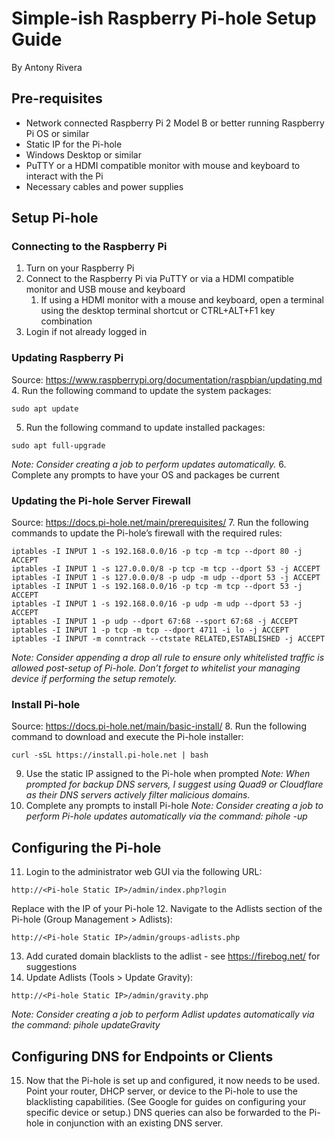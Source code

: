 # Simple-ish Raspberry Pi-hole Setup Guide
By Antony Rivera


## Pre-requisites
* Network connected Raspberry Pi 2 Model B or better running Raspberry Pi OS or similar
* Static IP for the Pi-hole
* Windows Desktop or similar
* PuTTY or a HDMI compatible monitor with mouse and keyboard to interact with the Pi
* Necessary cables and power supplies


## Setup Pi-hole
### Connecting to the Raspberry Pi
1. Turn on your Raspberry Pi
2. Connect to the Raspberry Pi via PuTTY or via a HDMI compatible monitor and USB mouse and keyboard
   1. If using a HDMI monitor with a mouse and keyboard, open a terminal using the desktop terminal shortcut or CTRL+ALT+F1 key combination
3. Login if not already logged in

### Updating Raspberry Pi
Source: https://www.raspberrypi.org/documentation/raspbian/updating.md
4. Run the following command to update the system packages:
```
sudo apt update
```
5. Run the following command to update installed packages:
```
sudo apt full-upgrade
```
_Note: Consider creating a job to perform updates automatically._
6. Complete any prompts to have your OS and packages be current

### Updating the Pi-hole Server Firewall
Source: https://docs.pi-hole.net/main/prerequisites/
7. Run the following commands to update the Pi-hole’s firewall with the required rules:
```
iptables -I INPUT 1 -s 192.168.0.0/16 -p tcp -m tcp --dport 80 -j ACCEPT
iptables -I INPUT 1 -s 127.0.0.0/8 -p tcp -m tcp --dport 53 -j ACCEPT
iptables -I INPUT 1 -s 127.0.0.0/8 -p udp -m udp --dport 53 -j ACCEPT
iptables -I INPUT 1 -s 192.168.0.0/16 -p tcp -m tcp --dport 53 -j ACCEPT
iptables -I INPUT 1 -s 192.168.0.0/16 -p udp -m udp --dport 53 -j ACCEPT
iptables -I INPUT 1 -p udp --dport 67:68 --sport 67:68 -j ACCEPT
iptables -I INPUT 1 -p tcp -m tcp --dport 4711 -i lo -j ACCEPT
iptables -I INPUT -m conntrack --ctstate RELATED,ESTABLISHED -j ACCEPT
```
_Note: Consider appending a drop all rule to ensure only whitelisted traffic is allowed post-setup of Pi-hole. Don’t forget to whitelist your managing device if performing the setup remotely._

### Install Pi-hole
Source: https://docs.pi-hole.net/main/basic-install/
8. Run the following command to download and execute the Pi-hole installer:
```
curl -sSL https://install.pi-hole.net | bash
```
9. Use the static IP assigned to the Pi-hole when prompted
_Note: When prompted for backup DNS servers, I suggest using Quad9 or Cloudflare as their DNS servers actively filter malicious domains._
10. Complete any prompts to install Pi-hole
_Note: Consider creating a job to perform Pi-hole updates automatically via the command: pihole -up_


## Configuring the Pi-hole
11. Login to the administrator web GUI via the following URL:
```
http://<Pi-hole Static IP>/admin/index.php?login
```
Replace <Pi-hole Static IP> with the IP of your Pi-hole
12. Navigate to the Adlists section of the Pi-hole (Group Management > Adlists):
```
http://<Pi-hole Static IP>/admin/groups-adlists.php
```
13. Add curated domain blacklists to the adlist - see https://firebog.net/ for suggestions
14. Update Adlists (Tools > Update Gravity):
```
http://<Pi-hole Static IP>/admin/gravity.php
```
_Note: Consider creating a job to perform Adlist updates automatically via the command: pihole updateGravity_


## Configuring DNS for Endpoints or Clients
15. Now that the Pi-hole is set up and configured, it now needs to be used. Point your router, DHCP server, or device to the Pi-hole to use the blacklisting capabilities. (See Google for guides on configuring your specific device or setup.) DNS queries can also be forwarded to the Pi-hole in conjunction with an existing DNS server.
